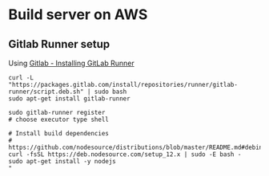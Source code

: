 # Build server on AWS

## Gitlab Runner setup

Using [Gitlab - Installing GitLab Runner](https://docs.gitlab.com/runner/install/linux-repository.html#installing-gitlab-runner)

```
curl -L "https://packages.gitlab.com/install/repositories/runner/gitlab-runner/script.deb.sh" | sudo bash
sudo apt-get install gitlab-runner

sudo gitlab-runner register
# choose executor type shell

# Install build dependencies
# https://github.com/nodesource/distributions/blob/master/README.md#debinstall
curl -fsSL https://deb.nodesource.com/setup_12.x | sudo -E bash -
sudo apt-get install -y nodejs
"
